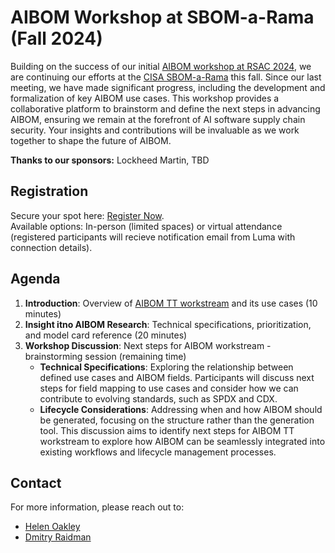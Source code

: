 # AIBOM Workshop at SBOM-a-Rama (Fall 2024)

Building on the success of our initial [AIBOM workshop at RSAC 2024](https://github.com/aibom-squad/rsa-2024), we are continuing our efforts at the [CISA SBOM-a-Rama](https://www.cisa.gov/news-events/events/sbom-rama-fall-2024) this fall. Since our last meeting, we have made significant progress, including the development and formalization of key AIBOM use cases. This workshop provides a collaborative platform to brainstorm and define the next steps in advancing AIBOM, ensuring we remain at the forefront of AI software supply chain security. Your insights and contributions will be invaluable as we work together to shape the future of AIBOM.

**Thanks to our sponsors:** Lockheed Martin, TBD


## Registration

Secure your spot here: [Register Now](https://lu.ma/ic56tefk).  
Available options: In-person (limited spaces) or virtual attendance (registered participants will recieve notification email from Luma with connection details).

## Agenda

1. **Introduction**: Overview of [AIBOM TT workstream](https://github.com/aibom-squad/AIBOM-Tiger-Team) and its use cases (10 minutes)
2. **Insight itno AIBOM Research**: Technical specifications, prioritization, and model card reference (20 minutes)
3. **Workshop Discussion**: Next steps for AIBOM workstream - brainstorming session (remaining time)
   - **Technical Specifications**: Exploring the relationship between defined use cases and AIBOM fields. Participants will discuss next steps for field mapping to use cases and consider how we can contribute to evolving standards, such as SPDX and CDX.
   - **Lifecycle Considerations**: Addressing when and how AIBOM should be generated, focusing on the structure rather than the generation tool. This discussion aims to identify next steps for AIBOM TT workstream to explore how AIBOM can be seamlessly integrated into existing workflows and lifecycle management processes.


## Contact

For more information, please reach out to:
- [Helen Oakley](https://www.linkedin.com/in/helen-oakley/)
- [Dmitry Raidman](https://www.linkedin.com/in/draidman/)
